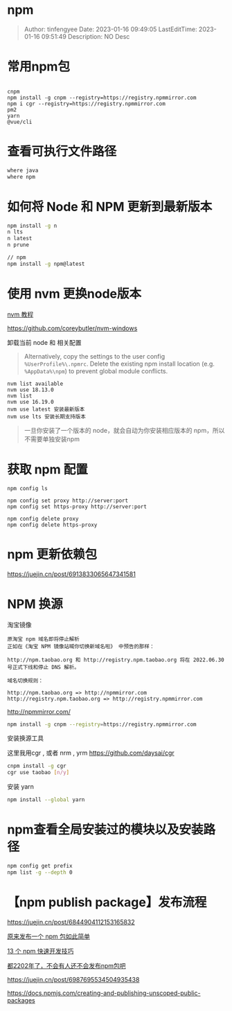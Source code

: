 # npm <!-- omit in toc -->

> Author: tinfengyee
> Date: 2023-01-16 09:49:05
> LastEditTime: 2023-01-16 09:51:49
> Description: NO Desc

# 常用npm包

```

cnpm
npm install -g cnpm --registry=https://registry.npmmirror.com
npm i cgr --registry=https://registry.npmmirror.com
pm2
yarn
@vue/cli
```



# 查看可执行文件路径

```bash
where java
where npm
```

# 如何将 Node 和 NPM 更新到最新版本

```bash
npm install -g n
n lts
n latest
n prune

// npm
npm install -g npm@latest
```

# 使用 nvm 更换node版本

[nvm 教程](https://baijiahao.baidu.com/s?id=1750888821840618173&wfr=spider&for=pc)

https://github.com/coreybutler/nvm-windows

卸载当前 node 和 相关配置

> Alternatively, copy the settings to the user config `%UserProfile%\.npmrc`. Delete the existing npm install location (e.g. `%AppData%\npm`) to prevent global module conflicts.

```
nvm list available
nvm use 18.13.0
nvm list
nvm use 16.19.0
nvm use latest 安装最新版本
nvm use lts 安装长期支持版本
```

> 一旦你安装了一个版本的 node，就会自动为你安装相应版本的 npm，所以不需要单独安装npm

# 获取 npm 配置

```
npm config ls

npm config set proxy http://server:port
npm config set https-proxy http://server:port

npm config delete proxy
npm config delete https-proxy
```

# npm 更新依赖包

https://juejin.cn/post/6913833065647341581

# NPM 换源

淘宝镜像

```
原淘宝 npm 域名即将停止解析
正如在《淘宝 NPM 镜像站喊你切换新域名啦》 中预告的那样：

http://npm.taobao.org 和 http://registry.npm.taobao.org 将在 2022.06.30 号正式下线和停止 DNS 解析。

域名切换规则：

http://npm.taobao.org => http://npmmirror.com
http://registry.npm.taobao.org => http://registry.npmmirror.com
```

http://npmmirror.com/

```bash
npm install -g cnpm --registry=https://registry.npmmirror.com
```

安装换源工具

这里我用cgr , 或者 nrm , yrm
https://github.com/daysai/cgr

```bash
cnpm install -g cgr
cgr use taobao [n/y]
```

安装 yarn

```bash
npm install --global yarn
```

# npm查看全局安装过的模块以及安装路径

```bash
npm config get prefix
npm list -g --depth 0
```

# 【npm publish package】发布流程

https://juejin.cn/post/6844904112153165832

[原来发布一个 npm 包如此简单](https://juejin.cn/post/7172036995489759245)

[13 个 npm 快速开发技巧](https://juejin.cn/post/6844903879943913485)

[都2202年了，不会有人还不会发布npm包吧](https://juejin.cn/post/7172240485778456606)

https://juejin.cn/post/6987695534504935438

https://docs.npmjs.com/creating-and-publishing-unscoped-public-packages
